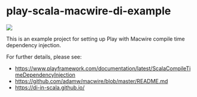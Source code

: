 # play-scala-macwire-di-example

[<img src="https://img.shields.io/travis/playframework/play-scala-macwire-di-example.svg"/>](https://travis-ci.org/playframework/play-scala-macwire-di-example)

This is an example project for setting up Play with Macwire compile time dependency injection.

For further details, please see:

* <https://www.playframework.com/documentation/latest/ScalaCompileTimeDependencyInjection>
* <https://github.com/adamw/macwire/blob/master/README.md>
* <https://di-in-scala.github.io/>
